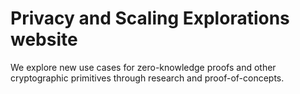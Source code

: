 # Privacy and Scaling Explorations website

We explore new use cases for zero-knowledge proofs and other cryptographic primitives through research and proof-of-concepts.
